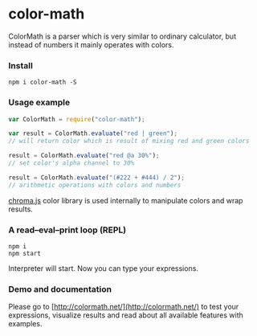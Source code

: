 # color-math
ColorMath is a parser which is very similar to ordinary calculator, but instead of numbers it mainly operates with colors.

### Install
`npm i color-math -S`

### Usage example
```javascript
var ColorMath = require("color-math");

var result = ColorMath.evaluate("red | green");
// will return color which is result of mixing red and green colors

result = ColorMath.evaluate("red @a 30%");
// set color's alpha channel to 30%

result = ColorMath.evaluate("(#222 + #444) / 2");
// arithmetic operations with colors and numbers
```

[chroma.js](https://github.com/gka/chroma.js/) color library is used internally to manipulate colors and wrap results.

### A read–eval–print loop (REPL)

```
npm i
npm start
```

Interpreter will start. Now you can type your expressions.

### Demo and documentation

Please go to [http://colormath.net/](http://colormath.net/) to test your expressions, visualize results and read about all available features with examples.
